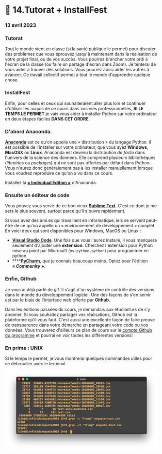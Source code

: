 # 🍲 14.Tutorat + InstallFest

### 13 avril 2023

### Tutorat

Tout le monde vient en classe (si la santé publique le permet) pour discuter des problèmes que vous éprouvez jusqu'à maintenant dans la réalisation de votre projet final, ou de vos succès. Vous pourrez brancher votre ordi à l'écran de la classe (ou faire un partage d'écran dans Zoom). Je tenterai de vous aider à trouver des solutions. Vous pourrez aussi aider les autres à avancer. Ce travail collectif permet à tout le monde d'apprendre quelque chose.

### InstallFest

Enfin, pour celles et ceux qui souhaiteraient aller plus loin et continuer d'utiliser les acquis de ce cours dans vos vies professionnelles, **SI LE TEMPS LE PERMET** je vais vous aider à installer Python sur votre ordinateur en deux étapes faciles **DANS CET ORDRE**.

### D'abord Anaconda.

[**Anaconda**](https://www.anaconda.com/download) est ce qu'on appelle une « distribution » du langage Python. Il est possible de l'installer sur votre ordinateur, que vous ayez **Windows**, **MacOSX** ou **Linux**. Anaconda est devenu la distribution _de facto_ dans l'univers de la science des données. Elle comprend plusieurs bibliothèques (_librairies_ ou _packages_) qui ne sont pas offertes par défaut dans Python. Vous n'aurez donc généralement pas à les installer manuellement lorsque vous voudrez reproduire ce qu'on a vu dans ce cours.

Installez la [**« Individual Edition »**](https://www.anaconda.com/products/individual) d'Anaconda.

### Ensuite un éditeur de code

Vous pouvez vous servir de ce bon vieux [**Sublime Text**](https://www.sublimetext.com/). C'est ce dont je me sers le plus souvent, surtout parce qu'il s'ouvre rapidement.

Si vous avez des ami.es qui travaillent en informatique, iels se servent peut-être de ce qu'on appelle un « environnement de développement » complet. En voici deux qui sont disponibles pour Windows, MacOS ou Linux :

* [**Visual Studio Code**](https://code.visualstudio.com/Download). Une fois que vous l'aurez installé, il vous manquera seulement d'ajouter une **extension**. Cherchez l'extension pour Python mise au point par Microsoft (`ms-python.python`) pour programmer en python.
* ****[**PyCharm**](https://www.jetbrains.com/pycharm/download/), que je connais beaucoup moins. Optez pour l'édition _**« Community »**_.

### Enfin, Github

Je vous ai déjà parlé de _git._ Il s'agit d'un système de contrôle des versions dans le monde du développement logiciel. Une des façons de s'en servir est par le biais de l'interface web offerte par **Github**.

Dans les éditions passées du cours, je demandais aux étudiant.es de s'y abonner. Si vous souhaitez partager vos réalisations, Github est la plateforme qu'il vous faut. C'est aussi une excellente façon de faire preuve de transparence dans votre démarche en partageant votre code ou vos données. Vous trouverez d'ailleurs ce plan de cours sur le [compte Github du programme](https://github.com/Journalisme-UQAM) et pourrai en voir toutes les différentes versions!

### En prime : UNIX

Si le temps le permet, je vous montrerai quelques commandes utiles pour se débrouiller avec le terminal.

![](../.gitbook/assets/terminal.png)
